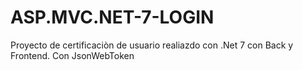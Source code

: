 # ASP.MVC.NET-7-LOGIN
Proyecto de certificaciòn de usuario realiazdo con .Net 7 con Back y Frontend. Con JsonWebToken
